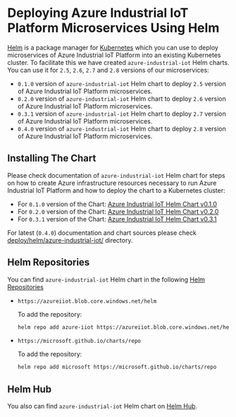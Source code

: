 # Deploying Azure Industrial IoT Platform Microservices Using Helm

[Helm](https://helm.sh/) is a package manager for [Kubernetes](https://kubernetes.io/) which you can use to
deploy microservices of Azure Industrial IoT Platform into an existing Kubernetes cluster. To facilitate this
we have created `azure-industrial-iot` Helm charts. You can use it for `2.5`, `2.6`, `2.7` and `2.8` versions
of our microservices:

- `0.1.0` version of `azure-industrial-iot` Helm chart to deploy `2.5` version of Azure Industrial IoT
  Platform microservices.
- `0.2.0` version of `azure-industrial-iot` Helm chart to deploy `2.6` version of Azure Industrial IoT
  Platform microservices.
- `0.3.1` version of `azure-industrial-iot` Helm chart to deploy `2.7` version of Azure Industrial IoT
  Platform microservices.
- `0.4.0` version of `azure-industrial-iot` Helm chart to deploy `2.8` version of Azure Industrial IoT
  Platform microservices.

## Installing The Chart

Please check documentation of `azure-industrial-iot` Helm chart for steps on how to create Azure
infrastructure resources necessary to run Azure Industrial IoT Platform and how to deploy the chart to a
Kubernetes cluster:

- For `0.1.0` version of the Chart: [Azure Industrial IoT Helm Chart v0.1.0](https://github.com/Azure/Industrial-IoT/blob/helm/0.1.0/deploy/helm/azure-industrial-iot/README.md)
- For `0.2.0` version of the Chart: [Azure Industrial IoT Helm Chart v0.2.0](https://github.com/Azure/Industrial-IoT/blob/helm/0.2.0/deploy/helm/azure-industrial-iot/README.md)
- For `0.3.1` version of the Chart: [Azure Industrial IoT Helm Chart v0.3.1](https://github.com/Azure/Industrial-IoT/blob/helm_0.3.1/deploy/helm/azure-industrial-iot/README.md)

For latest (`0.4.0`) documentation and chart sources please check [deploy/helm/azure-industrial-iot/](../../deploy/helm/azure-industrial-iot/)
directory.

## Helm Repositories

You can find `azure-industrial-iot` Helm chart in the following [Helm Repositories](https://helm.sh/docs/topics/chart_repository/)

- `https://azureiiot.blob.core.windows.net/helm`

  To add the repository:

  ```bash
  helm repo add azure-iiot https://azureiiot.blob.core.windows.net/helm
  ```

- `https://microsoft.github.io/charts/repo`

  To add the repository:

  ```bash
  helm repo add microsoft https://microsoft.github.io/charts/repo
  ```

## Helm Hub

You also can find `azure-industrial-iot` Helm chart on [Helm Hub](https://hub.helm.sh/charts/microsoft/azure-industrial-iot).
